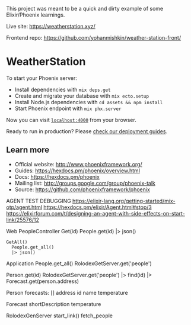 This project was meant to be a quick and dirty example of some Elixir/Phoenix learnings.

Live site: https://weatherstation.xyz/

Frontend repo: https://github.com/yohanmishkin/weather-station-front/

# WeatherStation

To start your Phoenix server:

  * Install dependencies with `mix deps.get`
  * Create and migrate your database with `mix ecto.setup`
  * Install Node.js dependencies with `cd assets && npm install`
  * Start Phoenix endpoint with `mix phx.server`

Now you can visit [`localhost:4000`](http://localhost:4000) from your browser.

Ready to run in production? Please [check our deployment guides](https://hexdocs.pm/phoenix/deployment.html).

## Learn more

  * Official website: http://www.phoenixframework.org/
  * Guides: https://hexdocs.pm/phoenix/overview.html
  * Docs: https://hexdocs.pm/phoenix
  * Mailing list: http://groups.google.com/group/phoenix-talk
  * Source: https://github.com/phoenixframework/phoenix

AGENT TEST DEBUGGING
https://elixir-lang.org/getting-started/mix-otp/agent.html
https://hexdocs.pm/elixir/Agent.html#stop/3
https://elixirforum.com/t/designing-an-agent-with-side-effects-on-start-link/25576/12

Web
  PeopleController
    Get(id)
      People.get(id)
      |> json()

    GetAll()
      People.get_all()    
      |> json()

Application
  People.get_all()
    RolodexGetServer.get('people')

  Person.get(id)
    RolodexGetServer.get('people')
    |> find(id)
    |> Forecast.get(person.address)


  Person
    forecasts: []
    address
    id
    name 
    temperature

  Forecast
    shortDescription
    temperature


RolodexGenServer
  start_link()
    fetch_people


